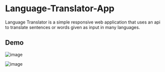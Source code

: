 # Language-Translator-App

Language Translator is a simple responsive web application that uses an api to translate sentences or words given as input in many languages.

## Demo

![image](https://github.com/Ritishshelke007/Language-Translator-App/assets/89585029/ef612b14-b13a-4c89-bd53-2c6bf6bb3934)

![image](https://github.com/Ritishshelke007/Language-Translator-App/assets/89585029/37b1e5df-3362-42d8-84e9-b96ecfb6ad16)



